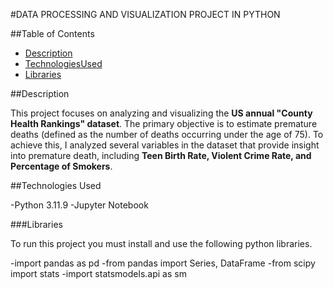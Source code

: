 #DATA PROCESSING AND VISUALIZATION PROJECT IN PYTHON

##Table of Contents
- [Description](#Description)
- [TechnologiesUsed](#TechnologiesUsed)
- [Libraries](#Libraries)

##Description

This project focuses on analyzing and visualizing the **US annual "County Health Rankings" dataset**. The primary objective is to estimate premature deaths (defined as the number of deaths occurring under the age of 75). To achieve this, I analyzed several variables in the dataset that provide insight into premature death, including **Teen Birth Rate, Violent Crime Rate, and Percentage of Smokers**.

##Technologies Used

-Python 3.11.9
-Jupyter Notebook

###Libraries

To run this project you must install and use the following python libraries.

-import pandas as pd
-from pandas import Series, DataFrame
-from scipy import stats
-import statsmodels.api as sm

